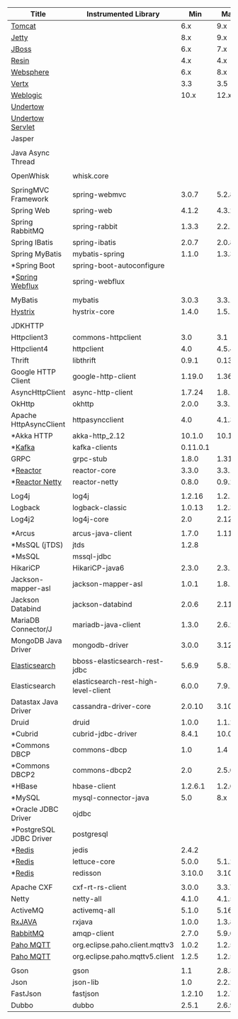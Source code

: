<!-- DO NOT add/remove column. `Min/Max version` columns will be automatically updated for the rows marked with `<AG>` at the end, via Integration test from 'agent-it' -->
<!-- Contents can be modified at will, key value for the update is column 'Instrumented Library' -->

| Title                                                                                      | Instrumented Library       | Min     | Max     | Comment                |  
|--------------------------------------------------------------------------------------------|----------------------------|---------|---------|------------------------|  
| [Tomcat](https://github.com/naver/pinpoint/tree/master/plugins/tomcat)                     |                            | 6.x     | 9.x     |                        | 
| [Jetty](https://github.com/naver/pinpoint/tree/master/plugins/jetty)                       |                            | 8.x     | 9.x     |                        | 
| [JBoss](https://github.com/naver/pinpoint/tree/master/plugins/jboss)                       |                            | 6.x     | 7.x     |                        | 
| [Resin](https://github.com/naver/pinpoint/tree/master/plugins/resin)                       |                            | 4.x     | 4.x     |                        | 
| [Websphere](https://github.com/naver/pinpoint/tree/master/plugins/websphere)               |                            | 6.x     | 8.x     |                        | 
| [Vertx](https://github.com/naver/pinpoint/tree/master/plugins/vertx)                       |                            | 3.3     | 3.5     |                        | 
| [Weblogic](https://github.com/naver/pinpoint/tree/master/plugins/weblogic)                 |                            | 10.x    | 12.x    |                        | 
| [Undertow](https://github.com/naver/pinpoint/tree/master/plugins/undertow)                 |                            |         |         |                        |
| [Undertow Servlet](https://github.com/naver/pinpoint/tree/master/plugins/undertow-servlet) |                            |         |         |                        |
| Jasper                                                                                     |                            |         |         |                        | 
|                                                                                            |                            |         |         |                        |
| Java Async Thread                                                                          |                            |         |         |                        |
|                                                                                            |                            |         |         |                        |
| OpenWhisk                                                                                  | whisk.core                 |         |         |                        | 
|                                                                                            |                            |         |         |                        |
| SpringMVC Framework                                                                        | spring-webmvc              | 3.0.7   | 5.2.8   |                        | <AG>
| Spring Web                                                                                 | spring-web                 | 4.1.2   | 4.3.28  |                        | <AG>
| Spring RabbitMQ                                                                            | spring-rabbit              | 1.3.3   | 2.2.10  |                        | <AG>
| Spring IBatis                                                                              | spring-ibatis              | 2.0.7   | 2.0.8   |                        | <AG>
| Spring MyBatis                                                                             | mybatis-spring             | 1.1.0   | 1.3.3   |                        | <AG>
| \*Spring Boot                                                                              | spring-boot-autoconfigure  |         |         |                        |
| \*[Spring Webflux](https://github.com/naver/pinpoint/tree/master/plugins/spring-webflux)   | spring-webflux             |         |         |                        |    
|                                                                                            |                            |         |         |                        | 
| MyBatis                                                                                    | mybatis                    | 3.0.3   | 3.3.1   |                        | <AG>
| [Hystrix](https://github.com/naver/pinpoint/tree/master/plugins/hystrix)                   | hystrix-core               | 1.4.0   | 1.5.18  |                        | <AG>
|                                                                                            |                            |         |         |                        |
| JDKHTTP                                                                                    |                            |         |         |                        |
| Httpclient3                                                                                | commons-httpclient         | 3.0     | 3.1     |                        | <AG>
| Httpclient4                                                                                | httpclient                 | 4.0     | 4.5.4   |                        | <AG>  
| Thrift                                                                                     | libthrift                  | 0.9.1   | 0.13.0  |                        | <AG> 
| Google HTTP Client                                                                         | google-http-client         | 1.19.0  | 1.36.0  |                        | <AG> 
| AsyncHttpClient                                                                            | async-http-client          | 1.7.24  | 1.8.17  |                        | <AG> 
| OkHttp                                                                                     | okhttp                     | 2.0.0   | 3.3.1   |                        | <AG> 
| Apache HttpAsyncClient                                                                     | httpasyncclient            | 4.0     | 4.1.3   |                        | <AG>
| \*Akka HTTP                                                                                | akka-http_2.12             | 10.1.0  | 10.1.x  |                        | 
| \*[Kafka](https://github.com/naver/pinpoint/tree/master/plugins/kafka)                     | kafka-clients              | 0.11.0.1|         |                        |
| GRPC                                                                                       | grpc-stub                  | 1.8.0   | 1.31.1  |                        | <AG>
| \*[Reactor](https://github.com/naver/pinpoint/tree/master/plugins/reactor)                 | reactor-core               | 3.3.0   | 3.3.1   |                        |
| \*[Reactor Netty](https://github.com/naver/pinpoint/tree/master/plugins/reactor-netty)     | reactor-netty              | 0.8.0   | 0.9.2   |                        | 
|                                                                                            |                            |         |         |                        | 
| Log4j                                                                                      | log4j                      | 1.2.16  | 1.2.17  |                        | <AG> 
| Logback                                                                                    | logback-classic            | 1.0.13  | 1.2.3   |                        | <AG> 
| Log4j2                                                                                     | log4j-core                 | 2.0     | 2.12.1  |                        | <AG>
|                                                                                            |                            |         |         |                        |
| \*Arcus                                                                                    | arcus-java-client          | 1.7.0   | 1.11.4  |                        | 
| \*MsSQL (jTDS)                                                                             | jtds                       | 1.2.8   |         |                        |
| \*MsSQL                                                                                    | mssql-jdbc                 |         |         |                        | 
| HikariCP                                                                                   | HikariCP-java6             | 2.3.0   | 2.3.13  |                        | <AG>
| Jackson-mapper-asl                                                                         | jackson-mapper-asl         | 1.0.1   | 1.8.11  |                        | <AG>
| Jackson Databind                                                                           | jackson-databind           | 2.0.6   | 2.11.2  |                        | <AG>
| MariaDB Connector/J                                                                        | mariadb-java-client        | 1.3.0   | 2.6.2   |                        | <AG>
| MongoDB Java Driver                                                                        | mongodb-driver             | 3.0.0   | 3.12.7  |                        | <AG>
| [Elasticsearch](https://github.com/naver/pinpoint/tree/master/plugins/elasticsearch-bboss) | bboss-elasticsearch-rest-jdbc | 5.6.9   | 5.8.2   |                     | <AG>
| Elasticsearch                                                                              | elasticsearch-rest-high-level-client | 6.0.0   | 7.9.1   |              | <AG>
| Datastax Java Driver                                                                       | cassandra-driver-core      | 2.0.10  | 3.10.2  |                        | <AG>
| Druid                                                                                      | druid                      | 1.0.0   | 1.1.23  |                        | <AG>
| \*Cubrid                                                                                   | cubrid-jdbc-driver         | 8.4.1   | 10.0.0  |                        | 
| \*Commons DBCP                                                                             | commons-dbcp               | 1.0     | 1.4     |                        | 
| \*Commons DBCP2                                                                            | commons-dbcp2              | 2.0     | 2.5.0   |                        | 
| \*HBase                                                                                    | hbase-client               | 1.2.6.1 | 1.2.6.1 |                        |
| \*MySQL                                                                                    | mysql-connector-java       | 5.0     | 8.x     |                        |
| \*Oracle JDBC Driver                                                                       | ojdbc                      |         |         |                        |
| \*PostgreSQL JDBC Driver                                                                   | postgresql                 |         |         |                        |
| \*[Redis](https://github.com/naver/pinpoint/tree/master/plugins/redis)                     | jedis                      | 2.4.2   |         |                        |
| \*[Redis](https://github.com/naver/pinpoint/tree/master/plugins/redis-lettuce)             | lettuce-core               | 5.0.0   | 5.1.2   |                        |
| \*[Redis](https://github.com/naver/pinpoint/tree/master/plugins/redis-redisson)            | redisson                   | 3.10.0  | 3.10.4  |                        |
|                                                                                            |                            |         |         |                        |
| Apache CXF                                                                                 | cxf-rt-rs-client           | 3.0.0   | 3.3.7   |                        | <AG> 
| Netty                                                                                      | netty-all                  | 4.1.0   | 4.1.51  |                        | <AG> 
| ActiveMQ                                                                                   | activemq-all               | 5.1.0   | 5.16.0  |                        | <AG> 
| [RxJAVA](https://github.com/naver/pinpoint/tree/master/plugins/rxjava)                     | rxjava                     | 1.0.0   | 1.3.8   |                        | <AG> 
| [RabbitMQ](https://github.com/naver/pinpoint/tree/master/plugins/rabbitmq)                 | amqp-client                | 2.7.0   | 5.9.0   |                        | <AG> 
| [Paho MQTT](https://github.com/naver/pinpoint/tree/master/plugins/paho-mqtt)               | org.eclipse.paho.client.mqttv3 | 1.0.2   | 1.2.5   |                        | <AG>
| [Paho MQTT](https://github.com/naver/pinpoint/tree/master/plugins/paho-mqtt)               | org.eclipse.paho.mqttv5.client | 1.2.5   | 1.2.5   |                        | <AG>
|                                                                                            |                            |         |         |                        |
| Gson                                                                                       | gson                       | 1.1     | 2.8.3   |                        | <AG>
| Json                                                                                       | json-lib                   | 1.0     | 2.2.2   |                        | <AG>
| FastJson                                                                                   | fastjson                   | 1.2.10  | 1.2.73  |                        | <AG>
| Dubbo                                                                                      | dubbo                      | 2.5.1   | 2.6.9   |                        | <AG> 
 
